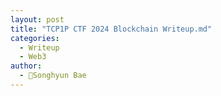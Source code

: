 ```yaml
---
layout: post
title: "TCP1P CTF 2024 Blockchain Writeup.md"
categories: 
  - Writeup
  - Web3
author:
  - Songhyun Bae
---
```


